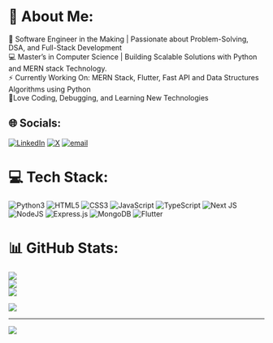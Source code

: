 # 💫 About Me:
🚀 Software Engineer in the Making | Passionate about Problem-Solving, DSA, and Full-Stack Development<br>💻 Master’s in Computer Science | Building Scalable Solutions with Python and MERN stack Technology.<br>⚡ Currently Working On: MERN Stack, Flutter, Fast API and Data Structures Algorithms using Python <br>🎯Love Coding, Debugging, and Learning New Technologies<br>

## 🌐 Socials:
[![LinkedIn](https://img.shields.io/badge/LinkedIn-%230077B5.svg?logo=linkedin&logoColor=white)](https://linkedin.com/in/https://www.linkedin.com/in/aashutoshpaneru/) [![X](https://img.shields.io/badge/X-black.svg?logo=X&logoColor=white)](https://x.com/https://x.com/AashtasticA2L) [![email](https://img.shields.io/badge/Email-D14836?logo=gmail&logoColor=white)](mailto:aashutoshpaneru01@gmail.com) 

# 💻 Tech Stack:
![Python3](https://img.shields.io/badge/python3-%233776AB.svg?style=for-the-badge&logo=python&logoColor=white)
![HTML5](https://img.shields.io/badge/html5-%23E34F26.svg?style=for-the-badge&logo=html5&logoColor=white) 
![CSS3](https://img.shields.io/badge/css3-%231572B6.svg?style=for-the-badge&logo=css3&logoColor=white) 
![JavaScript](https://img.shields.io/badge/javascript-%23F7DF1E.svg?style=for-the-badge&logo=javascript&logoColor=black) 
![TypeScript](https://img.shields.io/badge/typescript-%23007ACC.svg?style=for-the-badge&logo=typescript&logoColor=white) 
![Next JS](https://img.shields.io/badge/Next-black?style=for-the-badge&logo=next.js&logoColor=white) 
![NodeJS](https://img.shields.io/badge/node.js-6DA55F?style=for-the-badge&logo=node.js&logoColor=white) 
![Express.js](https://img.shields.io/badge/express.js-%23404d59.svg?style=for-the-badge&logo=express&logoColor=%2361DAFB) 
![MongoDB](https://img.shields.io/badge/MongoDB-%234ea94b.svg?style=for-the-badge&logo=mongodb&logoColor=white) 
![Flutter](https://img.shields.io/badge/Flutter-%2302569B.svg?style=for-the-badge&logo=Flutter&logoColor=white) 

# 📊 GitHub Stats:
![](https://github-readme-stats.vercel.app/api?username=Aashutosh17&theme=dark&hide_border=false&include_all_commits=true&count_private=false)<br/>
![](https://github-readme-streak-stats.herokuapp.com/?user=Aashutosh17&theme=dark&hide_border=false)<br/>
![](https://github-readme-stats.vercel.app/api/top-langs/?username=Aashutosh17&theme=dark&hide_border=false&include_all_commits=true&count_private=false&layout=compact)


![](https://quotes-github-readme.vercel.app/api?type=horizontal&theme=radical)

---
[![](https://visitcount.itsvg.in/api?id=Aashutosh17&icon=0&color=0)](https://visitcount.itsvg.in)

<!-- Proudly created with GPRM ( https://gprm.itsvg.in ) -->
